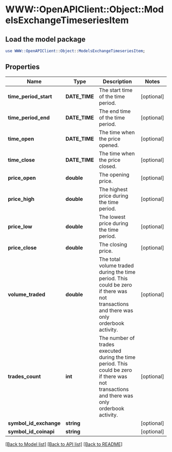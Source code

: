 # WWW::OpenAPIClient::Object::ModelsExchangeTimeseriesItem

## Load the model package
```perl
use WWW::OpenAPIClient::Object::ModelsExchangeTimeseriesItem;
```

## Properties
Name | Type | Description | Notes
------------ | ------------- | ------------- | -------------
**time_period_start** | **DATE_TIME** | The start time of the time period. | [optional] 
**time_period_end** | **DATE_TIME** | The end time of the time period. | [optional] 
**time_open** | **DATE_TIME** | The time when the price opened. | [optional] 
**time_close** | **DATE_TIME** | The time when the price closed. | [optional] 
**price_open** | **double** | The opening price. | [optional] 
**price_high** | **double** | The highest price during the time period. | [optional] 
**price_low** | **double** | The lowest price during the time period. | [optional] 
**price_close** | **double** | The closing price. | [optional] 
**volume_traded** | **double** | The total volume traded during the time period. This could be zero if there was not transactions and there was only orderbook activity. | [optional] 
**trades_count** | **int** | The number of trades executed during the time period. This could be zero if there was not transactions and there was only orderbook activity. | [optional] 
**symbol_id_exchange** | **string** |  | [optional] 
**symbol_id_coinapi** | **string** |  | [optional] 

[[Back to Model list]](../README.md#documentation-for-models) [[Back to API list]](../README.md#documentation-for-api-endpoints) [[Back to README]](../README.md)


